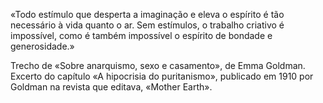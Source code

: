 «Todo estímulo que desperta a imaginação e eleva o espírito é tão necessário à vida quanto o ar. Sem estímulos, o trabalho criativo é impossível, como é também impossível o espírito de bondade e generosidade.»

Trecho de «Sobre anarquismo, sexo e casamento», de Emma Goldman. Excerto do capítulo «A hipocrisia do puritanismo», publicado em 1910 por Goldman na revista que editava, «Mother Earth».
